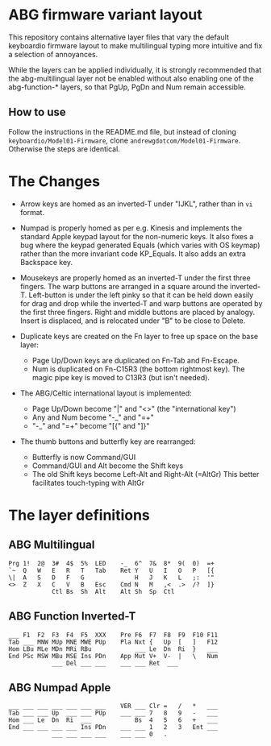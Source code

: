 ABG firmware variant layout
===========================

This repository contains alternative layer files that vary the default 
keyboardio firmware layout to make multilingual typing more intuitive and
fix a selection of annoyances.

While the layers can be applied individually, it is strongly recommended
that the abg-multilingual layer not be enabled without also enabling one of
the abg-function-* layers, so that PgUp, PgDn and Num remain accessible.

How to use
----------

Follow the instructions in the README.md file, but instead of cloning
`keyboardio/Model01-Firmware`, clone `andrewgdotcom/Model01-Firmware`.
Otherwise the steps are identical.

The Changes
===========

* Arrow keys are homed as an inverted-T under "IJKL", rather than in `vi` format.

* Numpad is properly homed as per e.g. Kinesis and implements the standard Apple
	keypad layout for the non-numeric keys. It also fixes a bug where
	the keypad generated Equals (which varies with OS keymap) rather than
	the more invariant code KP_Equals. It also adds an extra Backspace key.

* Mousekeys are properly homed as an inverted-T under the first three fingers.
	The warp buttons are arranged in a square around the inverted-T.
	Left-button is under the left pinky so that it can be held down easily
	for drag and drop while the inverted-T and warp buttons are operated by
	the first three fingers. Right and middle buttons are placed by analogy.
	Insert is displaced, and is relocated under "B" to be close to Delete.

* Duplicate keys are created on the Fn layer to free up space on the base layer:

	* Page Up/Down keys are duplicated on Fn-Tab and Fn-Escape.
	* Num is duplicated on Fn-C15R3 (the bottom rightmost key).
		The magic pipe key is moved to C13R3 (but isn't needed).

* The ABG/Celtic international layout is implemented:

	* Page Up/Down become "\|" and "<>" (the "international key")
	* Any and Num become "-_" and "=+"
	* "-_" and "=+" become "[{" and "]}"

* The thumb buttons and butterfly key are rearranged:

	* Butterfly is now Command/GUI
	* Command/GUI and Alt become the Shift keys
	* The old Shift keys become Left-Alt and Right-Alt (=AltGr)
		This better facilitates touch-typing with AltGr

The layer definitions
=====================

ABG Multilingual
----------------

```
Prg 1!  2@  3#  4$  5%  LED    -_  6^  7&  8*  9(  0)  =+
`~  Q   W   E   R   T   Tab    Ret Y   U   I   O   P   [{
\|  A   S   D   F   G              H   J   K   L   ;:  '"
<>  Z   X   C   V   B   Esc    Cmd N   M   ,<  .>  /?  ]}
            Ctl Bs  Sh  Alt    Alt Sh  Sp  Ctl
```

ABG Function Inverted-T
-----------------------

```
___ F1  F2  F3  F4  F5  XXX    Pre F6  F7  F8  F9  F10 F11
Tab ___ MNW MUp MNE MWE PUp    Pla Nxt {   Up  [   ]   F12
Hom LBu MLe MDn MRi RBu            ___ Le  Dn  Ri  }   ___
End PSc MSW MBu MSE Ins PDn    App Mut V+  V-  |   \   Num
            ___ Del ___ ___    ___ ___ Ret  ___
```

ABG Numpad Apple
----------------

```
___ ___ ___ ___ ___ ___ ___    VER ___ Clr =   /   *   ___
Tab ___ ___ Up  ___ ___ PUp    ___ ___ 7   8   9   -   ___
Hom ___ Le  Dn  Ri  ___            Bs  4   5   6   +   ___
End ___ ___ ___ ___ Ins PDn    ___ ___ 1   2   3   Ent ___
            ___ ___ ___ ___    ___ ___ 0   .
```

